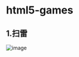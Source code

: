 # html5-games

## 1.扫雷
![image](https://github.com/gaograce/html5-games/raw/main/images/snapshot.png)
